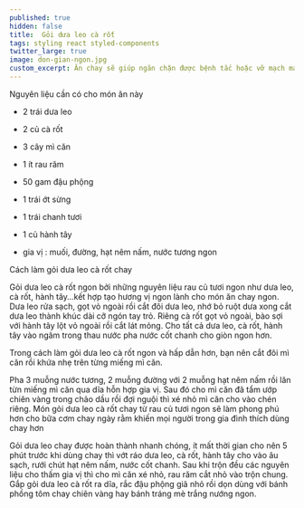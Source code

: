 ```yaml
---
published: true
hidden: false
title:  Gỏi dưa leo cà rốt
tags: styling react styled-components
twitter_large: true
image: don-gian-ngon.jpg
custom_excerpt: Ăn chay sẽ giúp ngăn chặn được bệnh tắc hoặc vỡ mạch máu ở người tăng huyết áp, hạn chế tai biến nhồi máu cơ tim.
---
```


Nguyên liệu cần có cho món ăn này

+ 2 trái dưa leo

+ 2 củ cà rốt

+ 3 cây mì căn

+ 1 ít rau răm

+ 50 gam đậu phộng

+ 1 trái ớt sừng

+ 1 trái chanh tươi

+ 1 củ hành tây

+ gia vị : muối, đường, hạt nêm nấm, nước tương ngon

Cách làm gỏi dưa leo cà rốt chay

Gỏi dưa leo cà rốt ngon bởi những nguyên liệu rau củ tươi ngon như dưa leo, cà rốt, hành tây…kết hợp tạo hương vị ngon lành cho món ăn chay ngon. Dưa leo rửa sạch, gọt vỏ ngoài rồi cắt đôi dưa leo, nhớ bỏ ruột dưa xong cắt dưa
leo thành khúc dài cỡ ngón tay trỏ. Riêng cà rốt gọt vỏ ngoài, bào sợi với hành tây lột vỏ ngoài rồi cắt lát mỏng. Cho tất cả dưa leo, cà rốt, hành tây vào ngâm trong thau nước pha nước cốt chanh cho giòn ngon hơn.

Trong cách làm gỏi dưa leo cà rốt ngon và hấp dẫn hơn, bạn nên cắt đôi mì căn rồi khứa nhẹ trên từng miếng mì căn.

Pha 3 muỗng nước tương, 2 muỗng đường với 2 muỗng hạt nêm nấm rồi lăn từn miếng mì căn qua dĩa hỗn hợp gia vị. Sau đó cho mì căn đã tẩm ướp chiên vàng trong chảo dầu rồi đợi nguội thì xé nhỏ mì căn cho vào chén riêng.
Món gỏi dưa leo cà rốt chay từ rau củ tươi ngon sẽ làm phong phú hơn cho bữa cơm chay ngày rằm khiến mọi người trong gia đình thích dùng chay hơn

Gỏi dưa leo chay được hoàn thành nhanh chóng, ít mất thời gian cho nên 5 phút trước khi dùng chay thì vớt ráo dưa leo, cà rốt, hành tây cho vào âu sạch, rưới chút hạt nêm nấm, nước cốt chanh. Sau khi trộn đều các nguyên liệu cho
thấm gia vị thì cho mì căn xé nhỏ, rau răm cắt nhỏ vào trộn chung. Gắp gỏi dưa leo cà rốt ra dĩa, rắc đậu phộng giã nhỏ rồi dọn dùng với bánh phồng tôm chay chiên vàng hay bánh tráng mè trắng nướng ngon.